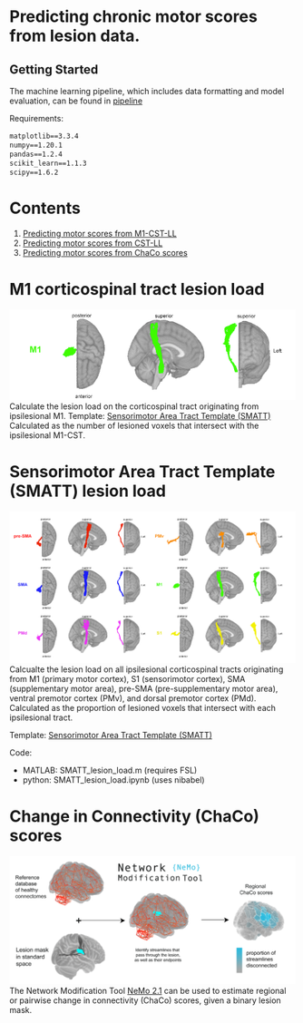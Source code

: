 
# Predicting chronic motor scores from lesion data.


## Getting Started
The machine learning pipeline, which includes data formatting and model evaluation, can be found in [pipeline](pipeline)

Requirements:
```
matplotlib==3.3.4
numpy==1.20.1
pandas==1.2.4
scikit_learn==1.1.3
scipy==1.6.2
```
# Contents

1. [Predicting motor scores from M1-CST-LL](#m1-corticospinal-tract-lesion-load)
2. [Predicting motor scores from CST-LL](#sensorimotor-area-tract-template-(smatt)-lesion-load)
3. [Predicting motor scores from ChaCo scores](#change-in-connectivity-(chaco)-scores)

# M1 corticospinal tract lesion load
![M1_pic](figures/M1.png)
Calculate the lesion load on the corticospinal tract originating from ipsilesional M1. 
Template: [Sensorimotor Area Tract Template (SMATT)](http://lrnlab.org/)
Calculated as the number of lesioned voxels that intersect with the ipsilesional M1-CST.

# Sensorimotor Area Tract Template (SMATT) lesion load
![SMATT_pic](figures/all_SMATT_stacked.png)
Calcualte the lesion load on all ipsilesional corticospinal tracts originating from M1 (primary motor cortex), S1 (sensorimotor cortex), SMA (supplementary motor area), pre-SMA (pre-supplementary motor area), ventral premotor cortex (PMv), and dorsal premotor cortex (PMd).
Calculated as the proportion of lesioned voxels that intersect with each ipsilesional tract.

Template: [Sensorimotor Area Tract Template (SMATT)](http://lrnlab.org/) 

Code:

- MATLAB: SMATT_lesion_load.m (requires FSL)
- python: SMATT_lesion_load.ipynb (uses nibabel)

# Change in Connectivity (ChaCo) scores
![nemo_pic](figures/chaco-git.png)
The Network Modification Tool [NeMo 2.1](https://kuceyeski-wcm-web.s3.us-east-1.amazonaws.com/upload.html) can be used to estimate regional or pairwise change in connectivity (ChaCo) scores, given a binary lesion mask.

